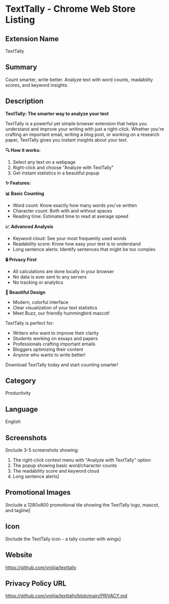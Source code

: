 # TextTally - Chrome Web Store Listing

## Extension Name
TextTally

## Summary
Count smarter, write better. Analyze text with word counts, readability scores, and keyword insights.

## Description
**TextTally: The smarter way to analyze your text**

TextTally is a powerful yet simple browser extension that helps you understand and improve your writing with just a right-click. Whether you're crafting an important email, writing a blog post, or working on a research paper, TextTally gives you instant insights about your text.

**🔍 How it works:**
1. Select any text on a webpage
2. Right-click and choose "Analyze with TextTally"
3. Get instant statistics in a beautiful popup

**✨ Features:**

**📊 Basic Counting**
* Word count: Know exactly how many words you've written
* Character count: Both with and without spaces
* Reading time: Estimated time to read at average speed

**📈 Advanced Analysis**
* Keyword cloud: See your most frequently used words
* Readability score: Know how easy your text is to understand
* Long sentence alerts: Identify sentences that might be too complex

**🔒 Privacy First**
* All calculations are done locally in your browser
* No data is ever sent to any servers
* No tracking or analytics

**🎨 Beautiful Design**
* Modern, colorful interface
* Clear visualization of your text statistics
* Meet Buzz, our friendly hummingbird mascot!

TextTally is perfect for:
* Writers who want to improve their clarity
* Students working on essays and papers
* Professionals crafting important emails
* Bloggers optimizing their content
* Anyone who wants to write better!

Download TextTally today and start counting smarter!

## Category
Productivity

## Language
English

## Screenshots
[Include 3-5 screenshots showing:
1. The right-click context menu with "Analyze with TextTally" option
2. The popup showing basic word/character counts
3. The readability score and keyword cloud
4. Long sentence alerts]

## Promotional Images
[Include a 1280x800 promotional tile showing the TextTally logo, mascot, and tagline]

## Icon
[Include the TextTally icon - a tally counter with wings]

## Website
https://github.com/yniijia/texttally

## Privacy Policy URL
https://github.com/yniijia/texttally/blob/main/PRIVACY.md